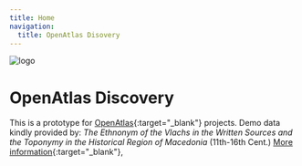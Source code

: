 ```yaml
---
title: Home
navigation:
  title: OpenAtlas Disovery
---
```


![logo](/logo.svg)

# OpenAtlas Discovery

This is a prototype for [OpenAtlas](https://openatlas.eu/){:target="\_blank"} projects. Demo data
kindly provided by: _The Ethnonym of the Vlachs in the Written Sources and the Toponymy in the
Historical Region of Macedonia_ (11th-16th Cent.)
[More information](http://dpp.oeaw.ac.at/index.php?seite=CaseStudies&submenu=skopje){:target="\_blank"},

